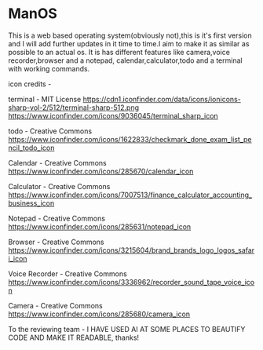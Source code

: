 # ManOS

This is a web based operating system(obviously not),this is it's first version and I will add further updates in it time to time.I aim to make it as similar as possible to an actual os.
It is has different features like camera,voice recorder,browser and a notepad, calendar,calculator,todo and a terminal with working commands.


icon credits  - 

terminal - MIT License
https://cdn1.iconfinder.com/data/icons/ionicons-sharp-vol-2/512/terminal-sharp-512.png
https://www.iconfinder.com/icons/9036045/terminal_sharp_icon

todo - Creative Commons
https://www.iconfinder.com/icons/1622833/checkmark_done_exam_list_pencil_todo_icon

Calendar - Creative Commons
https://www.iconfinder.com/icons/285670/calendar_icon

Calculator - Creative Commons
[https://www.iconfinder.com/icons/7007513/finance_calculator_accounting_business_icon  ](https://www.iconfinder.com/icons/2824440/calculator_math_school_tool_icon)

Notepad - Creative Commons
https://www.iconfinder.com/icons/285631/notepad_icon

Browser - Creative Commons
https://www.iconfinder.com/icons/3215604/brand_brands_logo_logos_safari_icon

Voice Recorder - Creative Commons
https://www.iconfinder.com/icons/3336962/recorder_sound_tape_voice_icon

Camera - Creative Commons
https://www.iconfinder.com/icons/285680/camera_icon

To the reviewing team - I HAVE USED AI AT SOME PLACES TO BEAUTIFY CODE AND MAKE IT READABLE, thanks!



